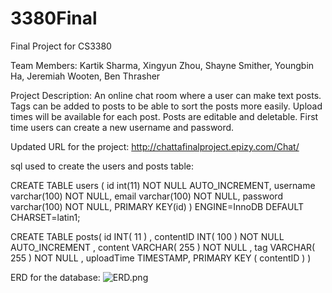 # 3380Final
Final Project for CS3380

Team Members: Kartik Sharma, Xingyun Zhou, Shayne Smither, Youngbin Ha, Jeremiah Wooten, Ben Thrasher

Project Description: An online chat room where a user can make text posts.
                     Tags can be added to posts to be able to sort the posts
                     more easily. Upload times will be available for each post. 
                     Posts are editable and deletable. First time users can create a new 
                     username and password.

Updated URL for the project: <http://chattafinalproject.epizy.com/Chat/>

sql used to create the users and posts table:

CREATE TABLE users (
  id int(11) NOT NULL AUTO_INCREMENT,
  username varchar(100) NOT NULL,
  email varchar(100) NOT NULL,
  password varchar(100) NOT NULL,
  PRIMARY KEY(id)
) ENGINE=InnoDB DEFAULT CHARSET=latin1;

CREATE TABLE posts(
id INT( 11 ) ,
contentID INT( 100 ) NOT NULL AUTO_INCREMENT ,
content VARCHAR( 255 ) NOT NULL ,
tag VARCHAR( 255 ) NOT NULL ,
uploadTime TIMESTAMP,
PRIMARY KEY ( contentID )
)

ERD for the database:
![ERD.png](https://github.com/knstz4/3380Final/chattaERD.PNG)
